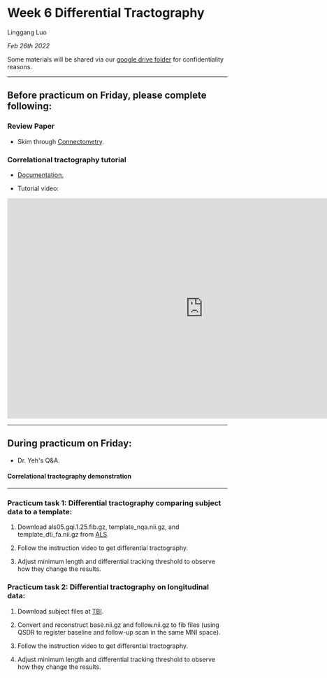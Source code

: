 # Week 6 Differential Tractography

Linggang Luo

*Feb 26th 2022*

Some materials will be shared via our [google drive folder](https://drive.google.com/drive/folders/12XGKtBVUb7i-uW_LSkMERFRhP7S95OrQ?usp=sharing) for confidentiality reasons.


---


## Before practicum on Friday, please complete following:

### Review Paper

- Skim through [Connectometry](Materials/paper/connectometry.pdf).

### Correlational tractography tutorial

- [Documentation.](https://dsi-studio.labsolver.org/doc/gui_cx.html)

- Tutorial video:
<iframe width="896" height="504" src="https://www.youtube.com/embed/qC8jx6XZHGI" title="YouTube video player" frameborder="0" allow="accelerometer; autoplay; clipboard-write; encrypted-media; gyroscope; picture-in-picture" allowfullscreen></iframe>


---


## During practicum on Friday:

- Dr. Yeh's Q&A.

#### Correlational tractography demonstration


---

### Practicum task 1: Differential tractography comparing subject data to a template: 

1. Download als05.gqi.1.25.fib.gz, template_nqa.nii.gz, and template_dti_fa.nii.gz from [ALS](https://drive.google.com/drive/folders/1q7YdmjaR-8w-pBUYe0nENnm3fiGnP1Md?usp=sharing).

2. Follow the instruction video to get differential tractography. 

3. Adjust minimum length and differential tracking threshold to observe how they change the results.

### Practicum task 2: Differential tractography on longitudinal data: 

1. Download subject files at [TBI](https://drive.google.com/drive/folders/1Dj59qTblO96Q2xDKaEjtsghMuT8FYE54).

2. Convert and reconstruct base.nii.gz and follow.nii.gz to fib files (using QSDR to register baseline and follow-up scan in the same MNI space).

3. Follow the instruction video to get differential tractography. 

4. Adjust minimum length and differential tracking threshold to observe how they change the results.

